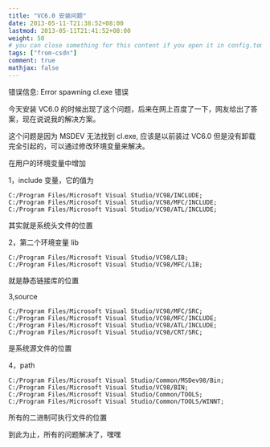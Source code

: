 ```yaml
---
title: "VC6.0 安装问题"
date: 2013-05-11-T21:38:52+08:00
lastmod: 2013-05-11T21:41:52+08:00
weight: 50
# you can close something for this content if you open it in config.toml.
tags: ["from-csdn"]
comment: true
mathjax: false
---
```


错误信息:
Error spawning cl.exe 错误

今天安装 VC6.0 的时候出现了这个问题，后来在网上百度了一下，网友给出了答案，现在说说我的解决方案。

这个问题是因为 MSDEV 无法找到 cl.exe, 应该是以前装过 VC6.0 但是没有卸载完全引起的，可以通过修改环境变量来解决。

在用户的环境变量中增加

1，include 变量，它的值为

```console
C:/Program Files/Microsoft Visual Studio/VC98/INCLUDE;
C:/Program Files/Microsoft Visual Studio/VC98/MFC/INCLUDE;
C:/Program Files/Microsoft Visual Studio/VC98/ATL/INCLUDE;
```

其实就是系统头文件的位置

2，第二个环境变量 lib

```console
C:/Program Files/Microsoft Visual Studio/VC98/LIB;
C:/Program Files/Microsoft Visual Studio/VC98/MFC/LIB;
```
就是静态链接库的位置

3,source
```
C:/Program Files/Microsoft Visual Studio/VC98/MFC/SRC;
C:/Program Files/Microsoft Visual Studio/VC98/MFC/INCLUDE;
C:/Program Files/Microsoft Visual Studio/VC98/ATL/INCLUDE;
C:/Program Files/Microsoft Visual Studio/VC98/CRT/SRC;
```
是系统源文件的位置

4，path

```
C:/Program Files/Microsoft Visual Studio/Common/MSDev98/Bin;
C:/Program Files/Microsoft Visual Studio/VC98/BIN;
C:/Program Files/Microsoft Visual Studio/Common/TOOLS;
C:/Program Files/Microsoft Visual Studio/Common/TOOLS/WINNT;
```

所有的二进制可执行文件的位置

到此为止，所有的问题解决了，嘿嘿